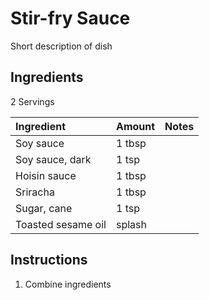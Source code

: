 Stir-fry Sauce
==============

Short description of dish

Ingredients
-----------

2 Servings

| Ingredient         | Amount | Notes |
|:-------------------|:-------|:------|
| Soy sauce          | 1 tbsp |       |
| Soy sauce, dark    | 1 tsp  |       |
| Hoisin sauce       | 1 tbsp |       |
| Sriracha           | 1 tbsp |       |
| Sugar, cane        | 1 tsp  |       |
| Toasted sesame oil | splash |       |

Instructions
------------

1. Combine ingredients
